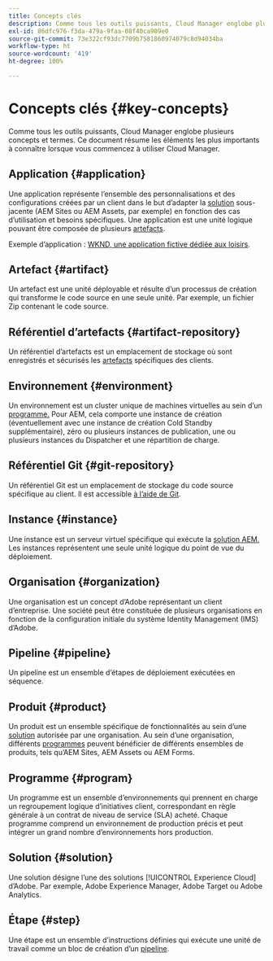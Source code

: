 ```yaml
---
title: Concepts clés
description: Comme tous les outils puissants, Cloud Manager englobe plusieurs concepts et termes. Ce document résume les éléments les plus importants à connaître lorsque vous commencez à utiliser Cloud Manager.
exl-id: 86dfc976-f3da-479a-9faa-08f40ca909e0
source-git-commit: 73e322cf93dc7709b7581860974079c8d94034ba
workflow-type: ht
source-wordcount: '419'
ht-degree: 100%

---
```



# Concepts clés {#key-concepts}

Comme tous les outils puissants, Cloud Manager englobe plusieurs concepts et termes. Ce document résume les éléments les plus importants à connaître lorsque vous commencez à utiliser Cloud Manager.

## Application {#application}

Une application représente l’ensemble des personnalisations et des configurations créées par un client dans le but d’adapter la [solution](#solution) sous-jacente (AEM Sites ou AEM Assets, par exemple) en fonction des cas d’utilisation et besoins spécifiques. Une application est une unité logique pouvant être composée de plusieurs [artefacts](#artifact).

Exemple d’application : [WKND, une application fictive dédiée aux loisirs](https://experienceleague.adobe.com/docs/experience-manager-learn/getting-started-wknd-tutorial-develop/overview.html?lang=fr).

## Artefact {#artifact}

Un artefact est une unité déployable et résulte d’un processus de création qui transforme le code source en une seule unité. Par exemple, un fichier Zip contenant le code source.

## Référentiel d’artefacts {#artifact-repository}

Un référentiel d’artefacts est un emplacement de stockage où sont enregistrés et sécurisés les [artefacts](#artifact) spécifiques des clients.

## Environnement {#environment}

Un environnement est un cluster unique de machines virtuelles au sein d’un [programme.](#program) Pour AEM, cela comporte une instance de création (éventuellement avec une instance de création Cold Standby supplémentaire), zéro ou plusieurs instances de publication, une ou plusieurs instances du Dispatcher et une répartition de charge.

## Référentiel Git {#git-repository}

Un référentiel Git est un emplacement de stockage du code source spécifique au client. Il est accessible [à l’aide de Git](https://git-scm.com).

## Instance {#instance}

Une instance est un serveur virtuel spécifique qui exécute la [solution AEM.](#solution) Les instances représentent une seule unité logique du point de vue du déploiement.

## Organisation {#organization}

Une organisation est un concept d’Adobe représentant un client d’entreprise. Une société peut être constituée de plusieurs organisations en fonction de la configuration initiale du système Identity Management (IMS) d’Adobe.

## Pipeline {#pipeline}

Un pipeline est un ensemble d’étapes de déploiement exécutées en séquence.

## Produit {#product}

Un produit est un ensemble spécifique de fonctionnalités au sein d’une [solution](#solution) autorisée par une organisation. Au sein d’une organisation, différents [programmes](#program) peuvent bénéficier de différents ensembles de produits, tels qu’AEM Sites, AEM Assets ou AEM Forms.

## Programme {#program}

Un programme est un ensemble d’environnements qui prennent en charge un regroupement logique d’initiatives client, correspondant en règle générale à un contrat de niveau de service (SLA) acheté. Chaque programme comprend un environnement de production précis et peut intégrer un grand nombre d’environnements hors production.

## Solution {#solution}

Une solution désigne l’une des solutions [!UICONTROL Experience Cloud] d’Adobe. Par exemple, Adobe Experience Manager, Adobe Target ou Adobe Analytics.

## Étape {#step}

Une étape est un ensemble d’instructions définies qui exécute une unité de travail comme un bloc de création d’un [pipeline](#pipeline).
